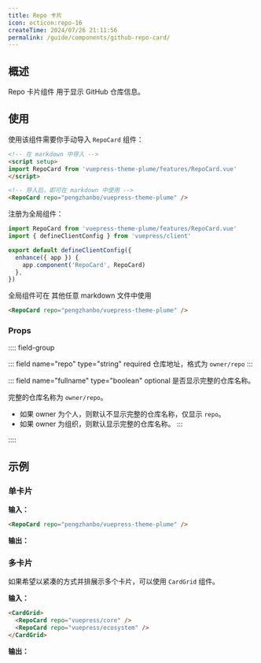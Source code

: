 ```yaml
---
title: Repo 卡片
icon: octicon:repo-16
createTime: 2024/07/26 21:11:56
permalink: /guide/components/github-repo-card/
---
```


<script setup>
import RepoCard from 'vuepress-theme-plume/features/RepoCard.vue'
</script>

## 概述

Repo 卡片组件 用于显示 GitHub 仓库信息。

## 使用

使用该组件需要你手动导入 `RepoCard` 组件：

```md :no-line-numbers
<!-- 在 markdown 中导入 -->
<script setup>
import RepoCard from 'vuepress-theme-plume/features/RepoCard.vue'
</script>

<!-- 导入后，即可在 markdown 中使用 -->
<RepoCard repo="pengzhanbo/vuepress-theme-plume" />
```

注册为全局组件：

```ts title=".vuepress/client.ts"
import RepoCard from 'vuepress-theme-plume/features/RepoCard.vue'
import { defineClientConfig } from 'vuepress/client'

export default defineClientConfig({
  enhance({ app }) {
    app.component('RepoCard', RepoCard)
  },
})
```

全局组件可在 其他任意 markdown 文件中使用

```md
<RepoCard repo="pengzhanbo/vuepress-theme-plume" />
```

### Props

:::: field-group

::: field name="repo" type="string" required
仓库地址，格式为 `owner/repo`
:::

::: field name="fullname" type="boolean" optional
是否显示完整的仓库名称。

完整的仓库名称为 `owner/repo`。

- 如果 owner 为个人，则默认不显示完整的仓库名称，仅显示 `repo`。
- 如果 owner 为组织，则默认显示完整的仓库名称。
:::

::::

## 示例

### 单卡片

**输入：**

```md
<RepoCard repo="pengzhanbo/vuepress-theme-plume" />
```

**输出：**

<RepoCard repo="pengzhanbo/vuepress-theme-plume" />

### 多卡片

如果希望以紧凑的方式并排展示多个卡片，可以使用 `CardGrid` 组件。

**输入：**

```md
<CardGrid>
  <RepoCard repo="vuepress/core" />
  <RepoCard repo="vuepress/ecosystem" />
</CardGrid>
```

**输出：**

<CardGrid>
  <RepoCard repo="vuepress/core" />
  <RepoCard repo="vuepress/ecosystem" />
</CardGrid>
